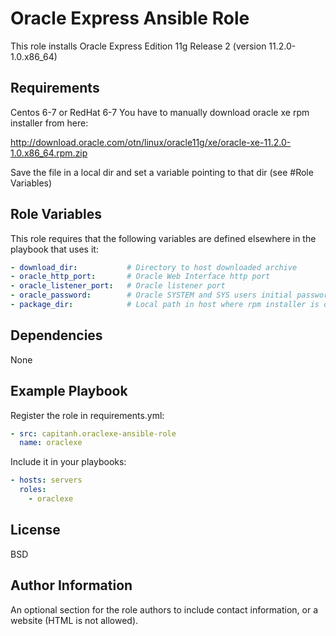 Oracle Express Ansible Role
=========

This role installs Oracle Express Edition 11g Release 2 (version 11.2.0-1.0.x86_64)

Requirements
------------
Centos 6-7 or RedHat 6-7
You have to manually download oracle xe rpm installer from here:

http://download.oracle.com/otn/linux/oracle11g/xe/oracle-xe-11.2.0-1.0.x86_64.rpm.zip

Save the file in a local dir and set a variable pointing to that dir (see #Role Variables)



Role Variables
--------------
This role requires that the following variables are defined elsewhere in the playbook that uses it:
```yaml
- download_dir:           # Directory to host downloaded archive
- oracle_http_port:       # Oracle Web Interface http port
- oracle_listener_port:   # Oracle listener port
- oracle_password:        # Oracle SYSTEM and SYS users initial password
- package_dir:            # Local path in host where rpm installer is downloaded

```

Dependencies
------------

None

Example Playbook
----------------

Register the role in requirements.yml:
```yaml
- src: capitanh.oraclexe-ansible-role
  name: oraclexe
```
Include it in your playbooks:
```yaml
- hosts: servers
  roles:
    - oraclexe
```

License
-------

BSD

Author Information
------------------

An optional section for the role authors to include contact information, or a website (HTML is not allowed).
